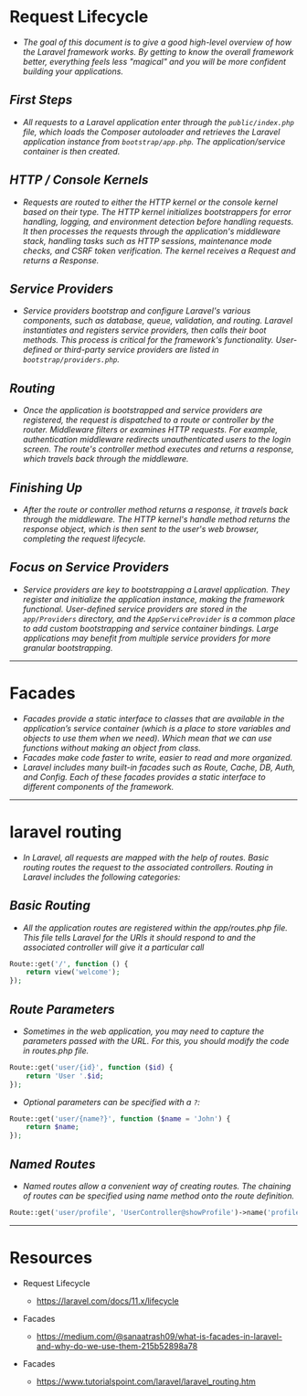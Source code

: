 # Request Lifecycle
- *The goal of this document is to give  a good high-level overview of how the Laravel framework works. By getting to know the overall framework better, everything feels less "magical" and you will be more confident building your applications.*
## *First Steps*
- *All requests to a Laravel application enter through the `public/index.php` file, which loads the Composer autoloader and retrieves the Laravel application instance from `bootstrap/app.php`. The application/service container is then created.*
## *HTTP / Console Kernels*
- *Requests are routed to either the HTTP kernel or the console kernel based on their type. The HTTP kernel initializes bootstrappers for error handling, logging, and environment detection before handling requests. It then processes the requests through the application's middleware stack, handling tasks such as HTTP sessions, maintenance mode checks, and CSRF token verification. The kernel receives a Request and returns a Response.*
## *Service Providers*
- *Service providers bootstrap and configure Laravel's various components, such as database, queue, validation, and routing. Laravel instantiates and registers service providers, then calls their boot methods. This process is critical for the framework's functionality. User-defined or third-party service providers are listed in `bootstrap/providers.php`.*
## *Routing*
- *Once the application is bootstrapped and service providers are registered, the request is dispatched to a route or controller by the router. Middleware filters or examines HTTP requests. For example, authentication middleware redirects unauthenticated users to the login screen. The route's controller method executes and returns a response, which travels back through the middleware.*
## *Finishing Up*
- *After the route or controller method returns a response, it travels back through the middleware. The HTTP kernel's handle method returns the response object, which is then sent to the user's web browser, completing the request lifecycle.*
## *Focus on Service Providers*
- *Service providers are key to bootstrapping a Laravel application. They register and initialize the application instance, making the framework functional. User-defined service providers are stored in the `app/Providers` directory, and the `AppServiceProvider` is a common place to add custom bootstrapping and service container bindings. Large applications may benefit from multiple service providers for more granular bootstrapping.*
<hr>

# Facades
- *Facades provide a static interface to classes that are available in the application’s service container (which is a place to store variables and objects to use them when we need). Which mean that we can use functions without making an object from class.*
- *Facades make code faster to write, easier to read and more organized.*
- *Laravel includes many built-in facades such as Route, Cache, DB, Auth, and Config. Each of these facades provides a static interface to different components of the framework.*
<hr>

# laravel routing
- *In Laravel, all requests are mapped with the help of routes. Basic routing routes the request to the associated controllers. Routing in Laravel includes the following categories:*
## *Basic Routing*
- *All the application routes are registered within the app/routes.php file. This file tells Laravel for the URIs it should respond to and the associated controller will give it a particular call*
```php
Route::get('/', function () {
    return view('welcome');
});
```
## *Route Parameters*
- *Sometimes in the web application, you may need to capture the parameters passed with the URL. For this, you should modify the code in routes.php file.*
```php
Route::get('user/{id}', function ($id) {
    return 'User '.$id;
});
```
- *Optional parameters can be specified with a `?`:*
```php
Route::get('user/{name?}', function ($name = 'John') {
    return $name;
});
```
## *Named Routes*
- *Named routes allow a convenient way of creating routes. The chaining of routes can be specified using name method onto the route definition.*
```php
Route::get('user/profile', 'UserController@showProfile')->name('profile');
```
<hr>

# Resources
- Request Lifecycle
  - https://laravel.com/docs/11.x/lifecycle

- Facades
  - https://medium.com/@sanaatrash09/what-is-facades-in-laravel-and-why-do-we-use-them-215b52898a78

- Facades
  - https://www.tutorialspoint.com/laravel/laravel_routing.htm